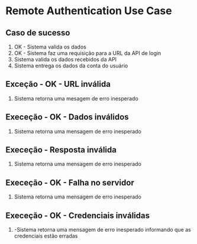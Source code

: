 # Remote Authentication Use Case

## Caso de sucesso
1. OK - Sistema valida os dados
2. OK - Sistema faz uma requisição para a URL da API de login
3. Sistema valida os dados recebidos da API
4. Sistema entrega os dados da conta do usuário

## Exceção - OK - URL inválida
1.  Sistema retorna uma mesagem de erro inesperado

## Execeção - OK - Dados inválidos
1.  Sistema retorna uma mensagem de erro inesperado

## Execeção - Resposta inválida
1. Sistema retorna uma mensagem de erro inesperado

## Execeção - OK - Falha no servidor
1.  Sistema retorna uma mensagem de erro inesperado

## Execeção - OK - Credenciais inválidas
1. -Sistema retorna uma mensagem de erro inesperado informando que as credenciais estão erradas